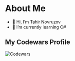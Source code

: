 # About Me

- 👋 Hi, I’m Tahir Novruzov
- 🌱 I’m currently learning C#

## My Codewars Profile

![Codewars](https://www.codewars.com/users/Tahir04/badges/large)

